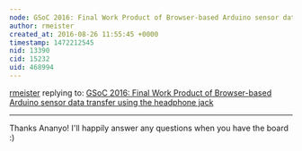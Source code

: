 ```yaml
---
node: GSoC 2016: Final Work Product of Browser-based Arduino sensor data transfer using the headphone jack
author: rmeister
created_at: 2016-08-26 11:55:45 +0000
timestamp: 1472212545
nid: 13390
cid: 15232
uid: 468994
---
```




[rmeister](../profile/rmeister) replying to: [GSoC 2016: Final Work Product of Browser-based Arduino sensor data transfer using the headphone jack](../notes/rmeister/08-23-2016/gsoc-2016-final-work-product-of-browser-based-arduino-sensor-data-transfer-using-the-headphone-jack)

----
Thanks Ananyo! I'll happily answer any questions when you have the board :) 